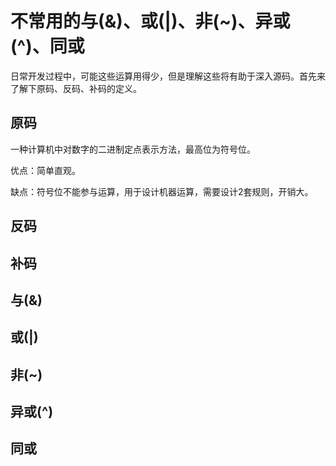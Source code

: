 # 不常用的与(&)、或(|)、非(~)、异或(^)、同或
日常开发过程中，可能这些运算用得少，但是理解这些将有助于深入源码。首先来了解下原码、反码、补码的定义。
## 原码
一种计算机中对数字的二进制定点表示方法，最高位为符号位。

优点：简单直观。

缺点：符号位不能参与运算，用于设计机器运算，需要设计2套规则，开销大。

## 反码

## 补码

## 与(&)

## 或(|)

## 非(~)

## 异或(^)

## 同或
